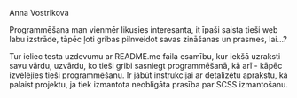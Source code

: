 Anna Vostrikova

Programmēšana man vienmēr likusies interesanta, it īpaši saista tieši web labu izstrāde, tāpēc ļoti gribas pilnveidot savas zināšanas un prasmes, lai...? 


Tur ieliec testa uzdevumu ar README.me faila esamību, kur iekšā uzraksti savu vārdu,
uzvārdu, ko tieši gribi sasniegt programmēšanā, kā arī - kāpēc izvēlējies tieši programmēšanu. Ir
jābūt instrukcijai ar detalizētu aprakstu, kā palaist projektu, ja tiek izmantota neobligāta prasība
par SCSS izmantošanu.
